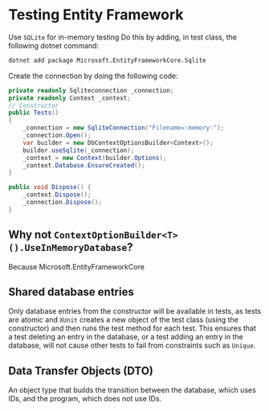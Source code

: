 # Testing Entity Framework

Use `SQLite` for in-memory testing
Do this by adding, in test class, the following dotnet command:

```sh
dotnet add package Microsoft.EntityFrameworkCore.Sqlite
```

Create the connection by doing the following code:

```c#
private readonly Sqliteconnection _connection;
private readonly Context _context;
// Constructor
public Tests()
{
    _connection = new SqliteConnection("Filename=:memory:");
    _connection.Open();
    var builder = new DbContextOptionsBuilder<Context>();
    builder.useSqlite(_connection);
    _context = new Context(builder.Options);
    _context.Database.EnsureCreated();
}

public void Dispose() {
    _context.Dispose();
    _connection.Dispose();
}
```

## Why not `ContextOptionBuilder<T>().UseInMemoryDatabase`?

Because Microsoft.EntityFrameworkCore

## Shared database entries

Only database entries from the constructor will be available in tests, as tests are atomic and `XUnit` creates a new object of the test class (using the constructor) and then runs the test method for each test. This ensures that a test deleting an entry in the database, or a test adding an entry in the database, will not cause other tests to fail from constraints such as `Unique`.

## Data Transfer Objects (DTO)

An object type that builds the transition between the database, which uses IDs, and the program, which does not use IDs.
